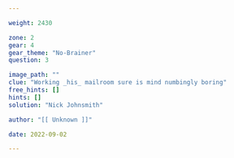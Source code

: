 ```yaml
---

weight: 2430

zone: 2
gear: 4
gear_theme: "No-Brainer"
question: 3

image_path: ""
clue: "Working _his_ mailroom sure is mind numbingly boring"
free_hints: []
hints: []
solution: "Nick Johnsmith"

author: "[[ Unknown ]]"

date: 2022-09-02

---
```


